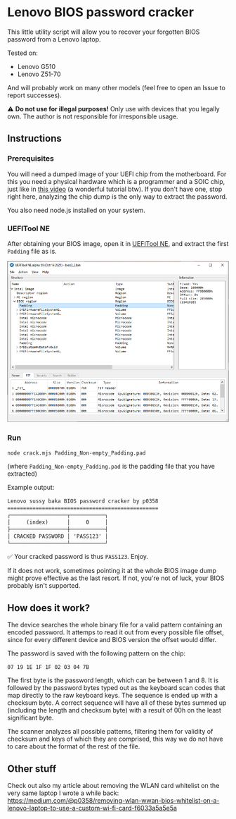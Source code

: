# Lenovo BIOS password cracker

This little utility script will allow you to recover your forgotten BIOS password from a Lenovo laptop.

Tested on:
- Lenovo G510
- Lenovo Z51-70

And will probably work on many other models (feel free to open an Issue to report successes).

⚠️ **Do not use for illegal purposes!**
Only use with devices that you legally own.
The author is not responsible for irresponsible usage.

## Instructions

### Prerequisites

You will need a dumped image of your UEFI chip from the motherboard. For this you need a physical hardware which is a programmer and a SOIC chip, just like in [this video](https://www.youtube.com/watch?v=2Y06x1f22B0) (a wonderful tutorial btw). If you don't have one, stop right here, analyzing the chip dump is the only way to extract the password.

You also need node.js installed on your system.

### UEFITool NE

After obtaining your BIOS image, open it in [UEFITool NE](https://github.com/LongSoft/UEFITool), and extract the first `Padding` file as is.

![UEFITool NE screenshot](uefitool_screenshot.png)

### Run

```shell
node crack.mjs Padding_Non-empty_Padding.pad
```

(where `Padding_Non-empty_Padding.pad` is the padding file that you have extracted)

Example output:
```
Lenovo sussy baka BIOS password cracker by p0358
================================================
┌──────────────────┬───────────┐
│     (index)      │     0     │
├──────────────────┼───────────┤
│ CRACKED PASSWORD │ 'PASS123' │
└──────────────────┴───────────┘
```

✅ Your cracked password is thus `PASS123`. Enjoy.

If it does not work, sometimes pointing it at the whole BIOS image dump might prove effective as the last resort. If not, you're not of luck, your BIOS probably isn't supported.

## How does it work?

The device searches the whole binary file for a valid pattern containing an encoded password. It attemps to read it out from every possible file offset, since for every different device and BIOS version the offset would differ.

The password is saved with the following pattern on the chip:
```
07 19 1E 1F 1F 02 03 04 7B
```

The first byte is the password length, which can be between 1 and 8. It is followed by the password bytes typed out as the keyboard scan codes that map directly to the raw keyboard keys. The sequence is ended up with a checksum byte. A correct sequence will have all of these bytes summed up (including the length and checksum byte) with a result of 00h on the least significant byte.

The scanner analyzes all possible patterns, filtering them for validity of checksum and keys of which they are comprised, this way we do not have to care about the format of the rest of the file.

## Other stuff

Check out also my article about removing the WLAN card whitelist on the very same laptop I wrote a while back:
https://medium.com/@p0358/removing-wlan-wwan-bios-whitelist-on-a-lenovo-laptop-to-use-a-custom-wi-fi-card-f6033a5a5e5a
